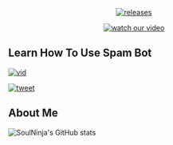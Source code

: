 </p>
<p align="center">
  <a href="https://github.com/SoulNinja-dev/Spam_Bot/releases/tag/1.0">
    <img src="https://img.shields.io/github/downloads/SoulNinja-dev/Spam_Bot/total?color=green&style=plastic" alt="releases" />
  </a>
</p>

</p>
<p align="center">
  <a href="https://www.youtube.com/watch?v=_jdZDk2R-pA">
    <img src=https://img.shields.io/youtube/views/_jdZDk2R-pA?color=blue&style=plastic" alt="watch our video" />
  </a>
</p>

## Learn How To Use Spam Bot

</p>
<p align="left">
  <a href="https://www.youtube.com/watch?v=_jdZDk2R-pA">
    <img src="http://i3.ytimg.com/vi/_jdZDk2R-pA/hqdefault.jpg" alt="vid" />
  </a>
</p>

</p>
<p align="left">
  <a href="https://twitter.com/Aadhithyan_17">
    <img src="https://img.shields.io/twitter/follow/Aadhithyan_17?style=social" alt="tweet" />
  </a>
</p>


## About Me
![SoulNinja's GitHub stats](https://github-readme-stats.vercel.app/api?username=SoulNinja-dev&show_icons=true&theme=solarized-dark)
